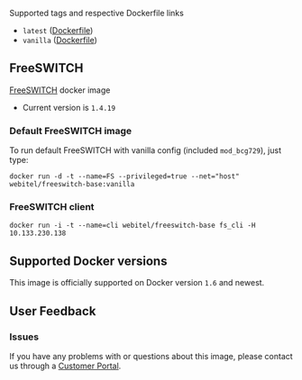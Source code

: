Supported tags and respective Dockerfile links

- `latest` ([Dockerfile](https://github.com/kovalyshyn/docker-freeswitch/blob/master/Dockerfile))
- `vanilla` ([Dockerfile](https://github.com/kovalyshyn/docker-freeswitch/blob/vanilla/Dockerfile))

## FreeSWITCH

[FreeSWITCH](http://www.freeswitch.org/) docker image

- Current version is `1.4.19`

### Default FreeSWITCH image

To run default FreeSWITCH with vanilla config (included `mod_bcg729`), just type:

	docker run -d -t --name=FS --privileged=true --net="host" webitel/freeswitch-base:vanilla

### FreeSWITCH client
	
	docker run -i -t --name=cli webitel/freeswitch-base fs_cli -H 10.133.230.138


## Supported Docker versions

This image is officially supported on Docker version `1.6` and newest.

## User Feedback

### Issues
If you have any problems with or questions about this image, please contact us through a [Customer Portal](http://my.webitel.com/2/).